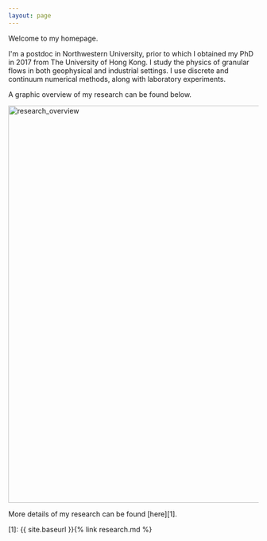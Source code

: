 ```yaml
---
layout: page
---
```


Welcome to my homepage.

I'm a postdoc in Northwestern University, prior to which I obtained my PhD in 2017 from The University of Hong Kong. I study the physics of granular flows in both geophysical and industrial settings. I use discrete and continuum numerical methods, along with laboratory experiments.

A graphic overview of my research can be found below.

<img src="{{ site.baseurl }}{% link /assets/files/overview.png %}" alt="research_overview" align="center" style="width: 800px;"/>

More details of my research can be found [here][1].

[1]: {{ site.baseurl }}{% link research.md %}